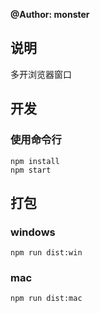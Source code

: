 **@Author: monster**

## 说明

多开浏览器窗口

## 开发

### 使用命令行

```
npm install
npm start
```

## 打包
### windows
```
npm run dist:win
```

### mac
```
npm run dist:mac
```
